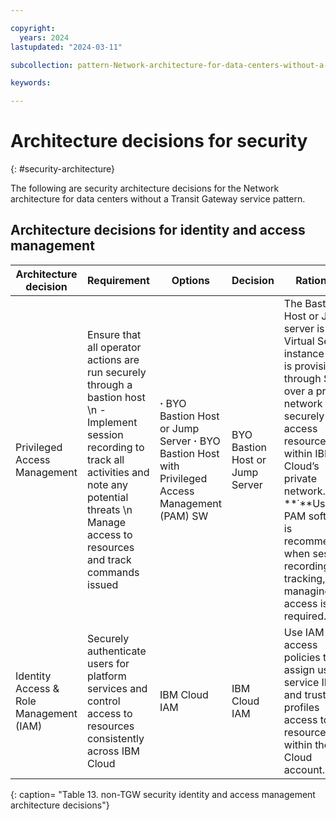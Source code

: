 ```yaml
---

copyright:
  years: 2024
lastupdated: "2024-03-11"

subcollection: pattern-Network-architecture-for-data-centers-without-a-Transit-Gateway-service

keywords:

---
```


# Architecture decisions for security
{: #security-architecture}

The following are security architecture decisions for the Network architecture for data centers without a Transit Gateway service pattern.

## Architecture decisions for identity and access management

| **Architecture decision**               | **Requirement**                                                                                                                                                                                                            | **Options**                                                                                             | **Decision**                    | **Rationale**                                                                                                                                                                                                                                                                                      |
|-----------------------------------------|----------------------------------------------------------------------------------------------------------------------------------------------------------------------------------------------------------------------------|---------------------------------------------------------------------------------------------------------|---------------------------------|----------------------------------------------------------------------------------------------------------------------------------------------------------------------------------------------------------------------------------------------------------------------------------------------------|
| Privileged Access Management            | Ensure that all operator actions are run securely through a bastion host \\n - Implement session recording to track all activities and note any potential threats \\n Manage access to resources and track commands issued | **·** BYO Bastion Host or Jump Server **·** BYO Bastion Host with Privileged Access Management (PAM) SW | BYO Bastion Host or Jump Server | The Bastion Host or Jump server is a Virtual Server instance that is provisioned through SSH over a private network to securely access resources within IBM Cloud’s private network. **˙**Using PAM software is recommended when session recording, tracking, and managing all access is required. |
| Identity Access & Role Management (IAM) | Securely authenticate users for platform services and control access to resources consistently across IBM Cloud                                                                                                            | IBM Cloud IAM                                                                                           | IBM Cloud IAM                   | Use IAM access policies to assign users, service IDs, and trusted profiles access to resources within the IBM Cloud account.                                                                                                                                                                       |
{: caption= "Table 13. non-TGW security identity and access management architecture decisions"}
